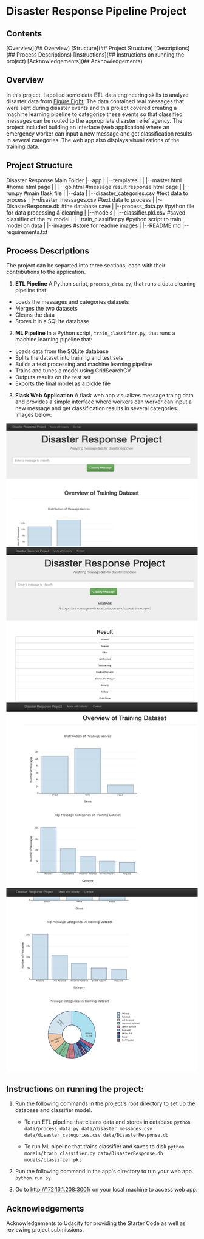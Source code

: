 # Disaster Response Pipeline Project

## Contents
[Overview](## Overview)
[Structure](## Project Structure)
[Descriptions](## Process Descriptions)
[Instructions](## Instructions on running the project) 
[Acknowledgements](## Acknowledgements) 


## Overview
In this project, I applied some data ETL data engineering skills to analyze disaster data from [Figure Eight](https://www.figure-eight.com/). The data contained real messages that were sent during disaster events and this project covered creating a machine learning pipeline to categorize these events so that classified messages can be routed to the appropriate disaster relief agency. The project included building an interface (web application) where an emergency worker can input a new message and get classification results in several categories. The web app also displays visualizations of the training data.


## Project Structure
Disaster Response Main Folder
   |--app
   |   |--templates
   |   |    |--master.html #home html page
   |   |    |--go.html #message result response html page
   |   |--run.py  #main flask file
   | 
   |--data
   |   |--disaster_categories.csv #text data to process
   |   |--disaster_messages.csv  #text data to process
   |   |--DisasterResponse.db  #the database save
   |   |--process_data.py  #python file for data processing & cleaning
   |
   |--models
   |   |--classifier.pkl.csv #saved classifier of the ml model
   |   |--train_classifier.py  #python script to train model on data
   |
   |--images #store for readme images
   |
   |--README.md
   |--requirements.txt


## Process Descriptions
The project can be separted into three sections, each with their contributions to the application.

1. **ETL Pipeline**
A Python script, `process_data.py`, that runs a data cleaning pipeline that:

 - Loads the messages and categories datasets
 - Merges the two datasets
 - Cleans the data
 - Stores it in a SQLite database

2. **ML Pipeline**
In a Python script, `train_classifier.py`, that runs a machine learning pipeline that:

 - Loads data from the SQLite database
 - Splits the dataset into training and test sets
 - Builds a text processing and machine learning pipeline
 - Trains and tunes a model using GridSearchCV
 - Outputs results on the test set
 - Exports the final model as a pickle file

3. **Flask Web Application**
A flask web app visualizes message traing data and provides a simple interface where workers can worker can input a new message and get classification results in several categories. Images below:

![Web App Image 1](images/webapp-image1-min.jpg)
![Web App Image 2](images/webapp-image2-min.jpg)
![Web App Image 3](images/webapp-image3-min.jpg)
![Web App Image 4](images/webapp-image4-min.jpg)


## Instructions on running the project:
1. Run the following commands in the project's root directory to set up the database and classifier model.

    - To run ETL pipeline that cleans data and stores in database
        `python data/process_data.py data/disaster_messages.csv data/disaster_categories.csv data/DisasterResponse.db`

    - To run ML pipeline that trains classifier and saves to disk
        `python models/train_classifier.py data/DisasterResponse.db models/classifier.pkl`

2. Run the following command in the app's directory to run your web app.
    `python run.py`

3. Go to http://172.16.1.208:3001/ on your local machine to access web app.


## Acknowledgements
Acknowledgements to Udacity for providing the Starter Code as well as reviewing project submissions.